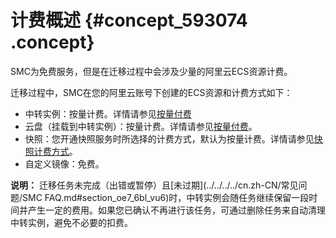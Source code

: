 # 计费概述 {#concept_593074 .concept}

SMC为免费服务，但是在迁移过程中会涉及少量的阿里云ECS资源计费。

迁移过程中，SMC在您的阿里云账号下创建的ECS资源和计费方式如下：

-   中转实例：按量计费。详情请参见[按量付费](../../../../cn.zh-CN/产品定价/按量付费.md#)
-   云盘（挂载到中转实例）：按量计费。详情请参见[按量付费](../../../../cn.zh-CN/产品定价/按量付费.md#)。
-   快照：您开通快照服务时所选择的计费方式，默认为按量计费。详情请参见[快照计费方式](../../../../cn.zh-CN/产品定价/快照计费方式.md#)。
-   自定义镜像：免费。

**说明：** 迁移任务未完成（出错或暂停）且[未过期](../../../../cn.zh-CN/常见问题/SMC FAQ.md#section_oe7_6bl_vu6)时，中转实例会随任务继续保留一段时间并产生一定的费用。如果您已确认不再进行该任务，可通过删除任务来自动清理中转实例，避免不必要的扣费。

